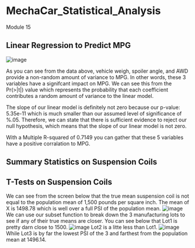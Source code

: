 # MechaCar_Statistical_Analysis
Module 15
## Linear Regression to Predict MPG

![image](https://user-images.githubusercontent.com/108240844/196210790-a2c2686f-9e7c-41be-94f7-45a99538c8dc.png)

As you can see from the data above, vehicle weigh, spoiler angle, and AWD provide a non-random amount of variance to MPG.  In other words, these 3 variables have a signifcant impact on MPG.  We can see this from the Pr(>|t|) value which represents the probability that each coefficient contributes a random amount of variance to the linear model. 

The slope of our linear model is definitely not zero because our p-value: 5.35e-11 which is much smaller than our assumed level of significance of %.05.  Therefore, we can state that there is sufficient evidence to reject our null hypothesis, which means that the slope of our linear model is not zero.

With a Multiple R-squared of 0.7149 you can gather that these 5 variables have a positive corralation to MPG.


## Summary Statistics on Suspension Coils

## T-Tests on Suspension Coils

We can see from the screen below that the true mean suspension coil is not equal to the population mean of 1,500 pounds per square inch.  The mean of X is 1498.78 which is well over a full PSI of the population mean.
![image](https://user-images.githubusercontent.com/108240844/196799666-b6cd2773-7e22-4ef1-9506-0f162019b65b.png)
We can use our subset function to break down the 3 manufacturing lots to see if any of their true means are closer.  You can see below that Lot1 is pretty darn close to 1500. 
![image](https://user-images.githubusercontent.com/108240844/196800195-8a6c924a-c221-490f-b8fc-866073745f14.png)
Lot2 is a litte less than Lot1.
![image](https://user-images.githubusercontent.com/108240844/196800337-2ead6df6-ac57-49a0-8039-bf014e1df0b9.png)
While Lot3 is by far the lowest PSI of the 3 and farthest from the population mean at 1496.14.



